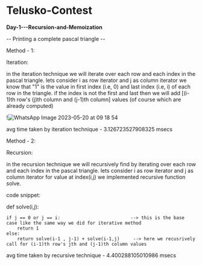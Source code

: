 # Telusko-Contest

**Day-1---Recursion-and-Memoization**

-- Printing a complete pascal triangle -- 

Method - 1:

Iteration:

in the iteration technique we will iterate over each row and each index in the pascal triangle.
lets consider i as row iterator and j as column iterator
we know that "1" is the  value in first index (i.e, 0) and last index (i.e, i) of each row in the triangle.
if the index is not the first and last then we will add [(i-1)th row's (j)th column and (j-1)th column] values (of course which are already computed)


!![WhatsApp Image 2023-05-20 at 09 18 54](https://github.com/cs25-esc/Telusko-Contest/assets/68850280/a357b4b3-134e-4bb3-8f98-2024cc781208)

avg time taken by iteration technique - 3.126723527908325 msecs


Method - 2:

Recursion:

in the recursion technique we will recursively find by iterating over each row and each index in the pascal triangle.
lets consider i as row iterator and j as column iterator
for value at index(i,j) we implemented recursive function solve.

code snippet:

def solve(i,j):
    
    if j == 0 or j == i:                          --> this is the base case like the same way we did for iterative method                      
        return 1
    else:
        return solve(i-1 , j-1) + solve(i-1,j)     --> here we recusrively call for (i-1)th row's jth and (j-1)th column values


avg time taken by recursive technique - 4.400288105010986 msecs





